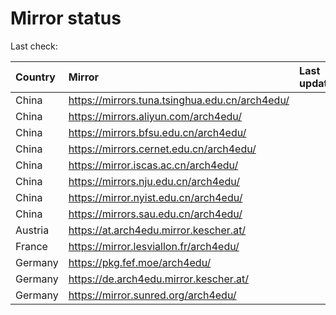 <script src="./time.js"></script>
# Mirror status
Last check: <script type="text/javascript">localize(1716686772.488028);</script>

|Country|Mirror|Last update|
|:------|:-----|:----------|
|China|https://mirrors.tuna.tsinghua.edu.cn/arch4edu/|<script type="text/javascript">localize(1716662288);</script>|
|China|https://mirrors.aliyun.com/arch4edu/|<script type="text/javascript">localize(1716662288);</script>|
|China|https://mirrors.bfsu.edu.cn/arch4edu/|<script type="text/javascript">localize(1716662288);</script>|
|China|https://mirrors.cernet.edu.cn/arch4edu/|<script type="text/javascript">localize(1716662288);</script>|
|China|https://mirror.iscas.ac.cn/arch4edu/|<script type="text/javascript">localize(1716662288);</script>|
|China|https://mirrors.nju.edu.cn/arch4edu/|<script type="text/javascript">localize(1716575584);</script>|
|China|https://mirror.nyist.edu.cn/arch4edu/|<script type="text/javascript">localize(1716618947);</script>|
|China|https://mirrors.sau.edu.cn/arch4edu/|<script type="text/javascript">localize(1716662288);</script>|
|Austria|https://at.arch4edu.mirror.kescher.at/|<script type="text/javascript">localize(1716662288);</script>|
|France|https://mirror.lesviallon.fr/arch4edu/|<script type="text/javascript">localize(1716662288);</script>|
|Germany|https://pkg.fef.moe/arch4edu/|<script type="text/javascript">localize(1716662288);</script>|
|Germany|https://de.arch4edu.mirror.kescher.at/|<script type="text/javascript">localize(1716662288);</script>|
|Germany|https://mirror.sunred.org/arch4edu/|<script type="text/javascript">localize(1716662288);</script>|

<script src="./tablefilter/tablefilter.js"></script>
<script src="./table.js"></script>